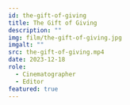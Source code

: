 ```yaml
---
id: the-gift-of-giving
title: The Gift of Giving
description: ""
img: film/the-gift-of-giving.jpg
imgalt: ""
src: the-gift-of-giving.mp4
date: 2023-12-18
role:
  - Cinematographer
  - Editor
featured: true
---
```

